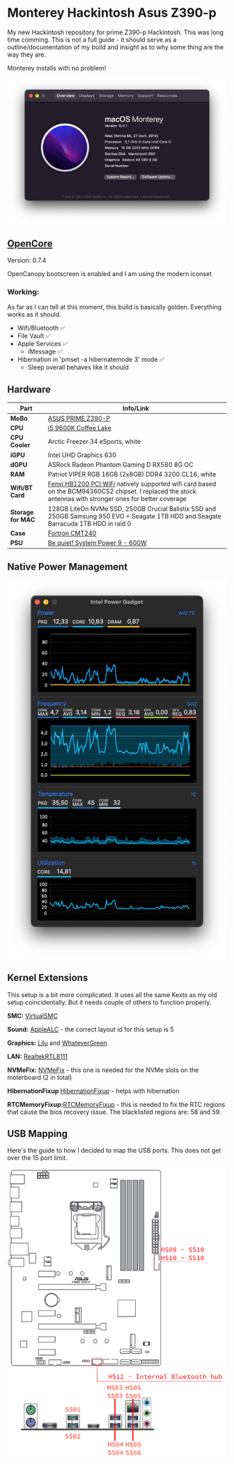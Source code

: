 # Monterey Hackintosh Asus Z390-p
My new Hackintosh repository for prime Z390-p Hackintosh. This was long time comming. This is not a full guide - it should serve as a outline/documentation of my build and insight as to why some thing are the way they are.

Monterey installs with no problem!

![SysInfo](https://github.com/DMNerd/Hackintosh/blob/main/Extra/Screenshots/Info.png)

## [OpenCore](https://github.com/acidanthera/OpenCorePkg/releases) 

Version: 0.7.4

OpenCanopy bootscreen is enabled and I am using the modern iconset

### Working:

As far as I can tell at this moment, this build is basically golden. Everything works as it should.

* Wifi/Bluetooth ✅
* File Vault ✅
* Apple Services ✅
    * iMessage  ✅
* Hibernation in 'pmset -a hibernatemode 3' mode ✅
    * Sleep overall behaves like it should

## Hardware 
| Part | Info/Link |
| --- | --- |
| **MoBo** | [ASUS PRIME Z390-P](https://www.asus.com/Motherboards-Components/Motherboards/All-series/PRIME-Z390-P/) |
| **CPU** | [i5 9600K Coffee Lake](https://ark.intel.com/content/www/us/en/ark/products/134896/intel-core-i5-9600k-processor-9m-cache-up-to-4-60-ghz.html) |
| **CPU Cooler** | Arctic Freezer 34 eSports, white|
| **iGPU** |  Intel UHD Graphics 630 |
| **dGPU** | ASRock Radeon Phantom Gaming D RX580 8G OC |
| **RAM** | Patriot VIPER RGB 16GB (2x8GB) DDR4 3200 CL16, white|
| **Wifi/BT Card** | [Fenvi HB1200 PCI WiFi](https://www.aliexpress.com/item/33034394024.html?spm=a2g0s.9042311.0.0.69f64c4dVPLsGp) natively supported wifi card based on the BCM94360CS2 chipset. I replaced the stock antennas with stronger ones for better coverage |
| **Storage for MAC** | 128GB LiteOn NVMe SSD, 250GB Crucial Balistix SSD and 250GB Samsung 950 EVO + Seagate 1TB HDD and Seagate Barracuda 1TB HDD in raid 0|
| **Case** | [Fortron CMT240](https://www.fsp-europe.com/cmt240/) |
| **PSU** | [Be quiet! System Power 9 - 600W ](https://www.bequiet.com/en/powersupply/1279) |

## Native Power Management

![PM](https://github.com/DMNerd/Hackintosh/blob/main/Extra/Screenshots/pm.png)

## Kernel Extensions 

This setup is a bit more complicated. It uses all the same Kexts as my old setup coincidentally. But it needs couple of others to function properly.


**SMC:** [VirtualSMC](https://github.com/acidanthera/VirtualSMC/releases)

**Sound:** [AppleALC](https://github.com/acidanthera/applealc/releases) - the correct layout id for this setup is 5

**Graphics:** [Lilu](https://github.com/acidanthera/lilu/releases) and [WhateverGreen](https://github.com/acidanthera/whatevergreen/releases)

**LAN:** [RealtekRTL8111](https://github.com/Mieze/RTL8111_driver_for_OS_X) 

**NVMeFix:** [NVMeFix](https://github.com/acidanthera/NVMeFix/releases) - this one is needed for the NVMe slots on the moterboard (2 in total)

**HibernationFixup** [HibernationFixup](https://github.com/acidanthera/HibernationFixup/releases) - helps with hibernation

**RTCMemoryFixup:**[RTCMemoryFixup](https://github.com/acidanthera/RTCMemoryFixup/releases/tag/1.0.7) - this is needed to fix the RTC regions that cause the bios recovery issue. The blacklisted regions are: 58 and 59.

## USB Mapping

Here's the guide to how I decided to map the USB ports. This does not get over the 15 port limit.

![USBMap](https://github.com/DMNerd/Hackintosh/blob/main/Extra/Screenshots/usbmap.png)
